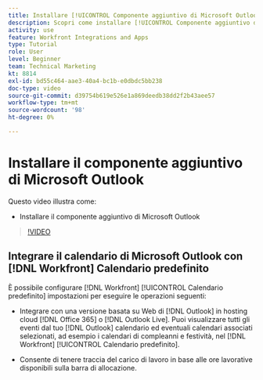 ```yaml
---
title: Installare [!UICONTROL Componente aggiuntivo di Microsoft Outlook]
description: Scopri come installare [!UICONTROL Componente aggiuntivo di Microsoft Outlook]
activity: use
feature: Workfront Integrations and Apps
type: Tutorial
role: User
level: Beginner
team: Technical Marketing
kt: 8814
exl-id: bd55c464-aae3-40a4-bc1b-e0dbdc5bb238
doc-type: video
source-git-commit: d39754b619e526e1a869deedb38dd2f2b43aee57
workflow-type: tm+mt
source-wordcount: '98'
ht-degree: 0%

---
```


# Installare il componente aggiuntivo di Microsoft Outlook

Questo video illustra come:

* Installare il componente aggiuntivo di Microsoft Outlook

>[!VIDEO](https://video.tv.adobe.com/v/335115/?quality=12)


## Integrare il calendario di Microsoft Outlook con [!DNL Workfront] Calendario predefinito

È possibile configurare [!DNL Workfront] [!UICONTROL Calendario predefinito] impostazioni per eseguire le operazioni seguenti:

* Integrare con una versione basata su Web di [!DNL Outlook] in hosting cloud [!DNL Office 365] o [!DNL Outlook Live]. Puoi visualizzare tutti gli eventi dal tuo [!DNL Outlook] calendario ed eventuali calendari associati selezionati, ad esempio i calendari di compleanni e festività, nel [!DNL Workfront] [!UICONTROL Calendario predefinito].

* Consente di tenere traccia del carico di lavoro in base alle ore lavorative disponibili sulla barra di allocazione.
